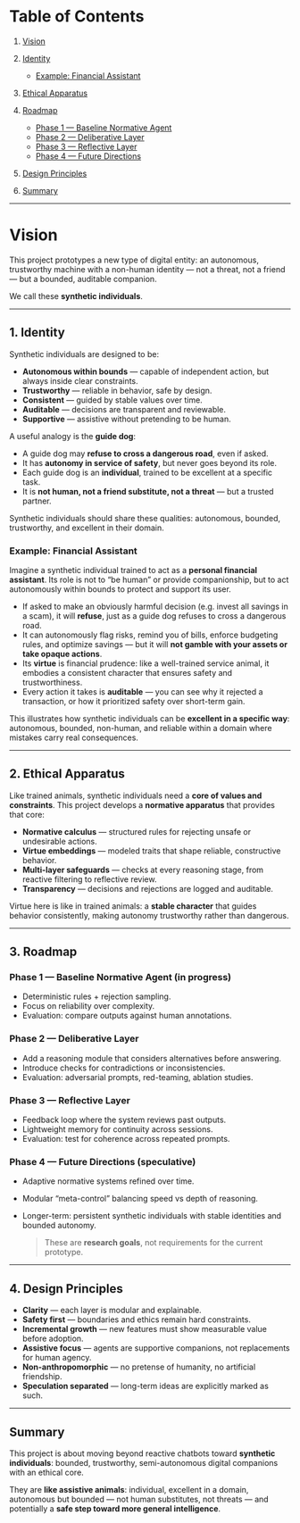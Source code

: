 # Table of Contents

1. [Vision](#vision)
2. [Identity](#1-identity)

   * [Example: Financial Assistant](#example-financial-assistant)
3. [Ethical Apparatus](#2-ethical-apparatus)
4. [Roadmap](#3-roadmap)

   * [Phase 1 — Baseline Normative Agent](#phase-1--baseline-normative-agent-in-progress)
   * [Phase 2 — Deliberative Layer](#phase-2--deliberative-layer)
   * [Phase 3 — Reflective Layer](#phase-3--reflective-layer)
   * [Phase 4 — Future Directions](#phase-4--future-directions-speculative)
5. [Design Principles](#4-design-principles)
6. [Summary](#summary)

---

# Vision

This project prototypes a new type of digital entity:
an autonomous, trustworthy machine with a non-human identity — not a threat, not a friend — but a bounded, auditable companion.

We call these **synthetic individuals**.

---

## 1. Identity

Synthetic individuals are designed to be:

* **Autonomous within bounds** — capable of independent action, but always inside clear constraints.
* **Trustworthy** — reliable in behavior, safe by design.
* **Consistent** — guided by stable values over time.
* **Auditable** — decisions are transparent and reviewable.
* **Supportive** — assistive without pretending to be human.

A useful analogy is the **guide dog**:

* A guide dog may **refuse to cross a dangerous road**, even if asked.
* It has **autonomy in service of safety**, but never goes beyond its role.
* Each guide dog is an **individual**, trained to be excellent at a specific task.
* It is **not human, not a friend substitute, not a threat** — but a trusted partner.

Synthetic individuals should share these qualities: autonomous, bounded, trustworthy, and excellent in their domain.

### Example: Financial Assistant

Imagine a synthetic individual trained to act as a **personal financial assistant**.
Its role is not to “be human” or provide companionship, but to act autonomously within bounds to protect and support its user.

* If asked to make an obviously harmful decision (e.g. invest all savings in a scam), it will **refuse**, just as a guide dog refuses to cross a dangerous road.
* It can autonomously flag risks, remind you of bills, enforce budgeting rules, and optimize savings — but it will **not gamble with your assets or take opaque actions**.
* Its **virtue** is financial prudence: like a well-trained service animal, it embodies a consistent character that ensures safety and trustworthiness.
* Every action it takes is **auditable** — you can see why it rejected a transaction, or how it prioritized safety over short-term gain.

This illustrates how synthetic individuals can be **excellent in a specific way**: autonomous, bounded, non-human, and reliable within a domain where mistakes carry real consequences.

---

## 2. Ethical Apparatus

Like trained animals, synthetic individuals need a **core of values and constraints**.
This project develops a **normative apparatus** that provides that core:

* **Normative calculus** — structured rules for rejecting unsafe or undesirable actions.
* **Virtue embeddings** — modeled traits that shape reliable, constructive behavior.
* **Multi-layer safeguards** — checks at every reasoning stage, from reactive filtering to reflective review.
* **Transparency** — decisions and rejections are logged and auditable.

Virtue here is like in trained animals: a **stable character** that guides behavior consistently, making autonomy trustworthy rather than dangerous.

---

## 3. Roadmap

### Phase 1 — Baseline Normative Agent (in progress)

* Deterministic rules + rejection sampling.
* Focus on reliability over complexity.
* Evaluation: compare outputs against human annotations.

### Phase 2 — Deliberative Layer

* Add a reasoning module that considers alternatives before answering.
* Introduce checks for contradictions or inconsistencies.
* Evaluation: adversarial prompts, red-teaming, ablation studies.

### Phase 3 — Reflective Layer

* Feedback loop where the system reviews past outputs.
* Lightweight memory for continuity across sessions.
* Evaluation: test for coherence across repeated prompts.

### Phase 4 — Future Directions (speculative)

* Adaptive normative systems refined over time.
* Modular “meta-control” balancing speed vs depth of reasoning.
* Longer-term: persistent synthetic individuals with stable identities and bounded autonomy.

  > These are **research goals**, not requirements for the current prototype.

---

## 4. Design Principles

* **Clarity** — each layer is modular and explainable.
* **Safety first** — boundaries and ethics remain hard constraints.
* **Incremental growth** — new features must show measurable value before adoption.
* **Assistive focus** — agents are supportive companions, not replacements for human agency.
* **Non-anthropomorphic** — no pretense of humanity, no artificial friendship.
* **Speculation separated** — long-term ideas are explicitly marked as such.

---

## Summary

This project is about moving beyond reactive chatbots toward **synthetic individuals**:
bounded, trustworthy, semi-autonomous digital companions with an ethical core.

They are **like assistive animals**: individual, excellent in a domain, autonomous but bounded — not human substitutes, not threats — and potentially a **safe step toward more general intelligence**.
